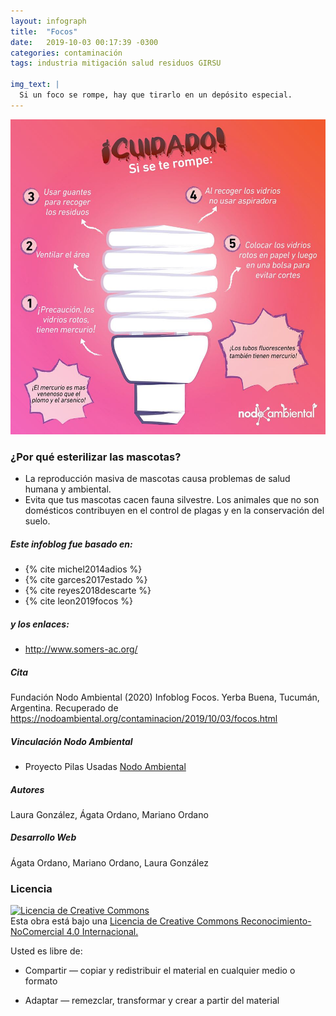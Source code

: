 ```yaml
---
layout: infograph
title:  "Focos"
date:   2019-10-03 00:17:39 -0300
categories: contaminación 
tags: industria mitigación salud residuos GIRSU

img_text: | 
  Si un foco se rompe, hay que tirarlo en un depósito especial.
---
```


![foco](/assets/images/infograph/foco.jpg)

<!--section-->

### ¿Por qué esterilizar las mascotas?
* La reproducción masiva de mascotas causa problemas de salud humana y ambiental.
* Evita que tus mascotas cacen fauna silvestre. Los animales que no son domésticos contribuyen en el control de plagas y en la conservación del suelo.

##### Este infoblog fue basado en: 
+ {% cite michel2014adios %}
+ {% cite garces2017estado %}
+ {% cite reyes2018descarte %}
+ {% cite leon2019focos %}

##### y los enlaces:
+ http://www.somers-ac.org/


##### Cita
Fundación Nodo Ambiental (2020) Infoblog Focos. Yerba Buena, Tucumán, Argentina. Recuperado de https://nodoambiental.org/contaminacion/2019/10/03/focos.html


##### Vinculación Nodo Ambiental
- Proyecto Pilas Usadas <a href="https://nodoambiental.org">Nodo Ambiental</a>


##### Autores 
Laura González, Ágata Ordano, Mariano Ordano


##### Desarrollo Web
Ágata Ordano, Mariano Ordano, Laura González


### Licencia
<a rel="license" href="http://creativecommons.org/licenses/by-nc/4.0/"><img alt="Licencia de Creative Commons" style="border-width:0" src="https://licensebuttons.net/l/by-nc/4.0/88x31.png" /></a><br />Esta obra está bajo una <a rel="license" href="https://creativecommons.org/licenses/by-nc/4.0/deed.es_ES">Licencia de Creative Commons Reconocimiento-NoComercial 4.0 Internacional.</a>

Usted es libre de:

+ Compartir — copiar y redistribuir el material en cualquier medio o formato

+ Adaptar — remezclar, transformar y crear a partir del material

